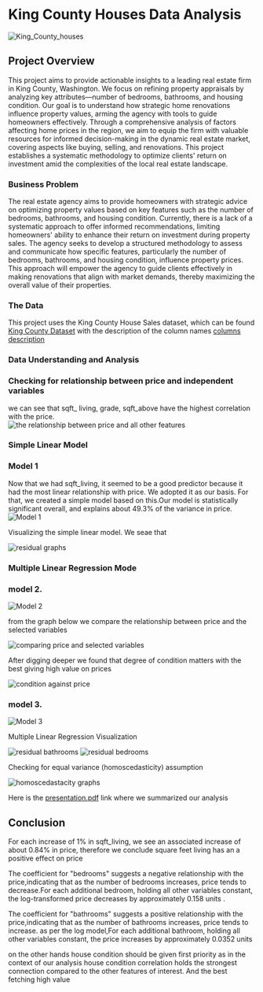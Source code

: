 # King County Houses Data Analysis 

![King_County_houses](https://github.com/eamboga/dsc-phase-2-project-v2-3/blob/main/images/imagereader.jpg)



## Project Overview

This project aims to provide actionable insights to a leading real estate firm in King County, Washington. We focus on refining property appraisals by analyzing key attributes—number of bedrooms, bathrooms, and housing condition. Our goal is to understand how strategic home renovations influence property values, arming the agency with tools to guide homeowners effectively. Through a comprehensive analysis of factors affecting home prices in the region, we aim to equip the firm with valuable resources for informed decision-making in the dynamic real estate market, covering aspects like buying, selling, and renovations. This project establishes a systematic methodology to optimize clients' return on investment amid the complexities of the local real estate landscape.

### Business Problem

The real estate agency aims to provide homeowners with strategic advice on optimizing property values based on key features such as the number of bedrooms, bathrooms, and housing condition. Currently, there is a lack of a systematic approach to offer informed recommendations, limiting homeowners' ability to enhance their return on investment during property sales. The agency seeks to develop a structured methodology to assess and communicate how specific features, particularly the number of bedrooms, bathrooms, and housing condition, influence property prices. This approach will empower the agency to guide clients effectively in making renovations that align with market demands, thereby maximizing the overall value of their properties.

### The Data

This project uses the King County House Sales dataset, which can be found [King County Dataset](https://github.com/eamboga/dsc-phase-2-project-v2-3/blob/main/data/kc_house_data.csv) with the description of the column names [columns description](https://github.com/eamboga/dsc-phase-2-project-v2-3/blob/main/data/column_names.md)

### Data Understanding and Analysis 
### Checking for relationship between price and independent variables
we can see that sqft_ living, grade, sqft_above have the highest correlation with the price.  
![the relationship between price and all other features](https://github.com/eamboga/dsc-phase-2-project-v2-3/blob/main/images/data_.jpg)
### Simple Linear Model
### Model 1
Now that we had sqft_living, it seemed to be a good predictor because it had the most linear relationship with price. We adopted it as our basis. For that, we created a simple model based on this.Our model is statistically significant overall, and explains about 49.3% of the variance in price.
![Model 1](https://github.com/eamboga/dsc-phase-2-project-v2-3/blob/main/images/simple_model.jpg)

Visualizing the simple linear model. We seae that 

![residual graphs](https://github.com/eamboga/dsc-phase-2-project-v2-3/blob/main/images/base_line_living.jpg)
### Multiple Linear Regression Mode
### model 2.
![Model 2](https://github.com/eamboga/dsc-phase-2-project-v2-3/blob/main/images/reg_mod2.jpg)

from the graph below we compare the relationship between price and the selected variables 

![comparing price and selected variables](https://github.com/eamboga/dsc-phase-2-project-v2-3/blob/main/images/house_vs_interest.jpg)

After digging deeper we found that degree of condition matters with the best giving high value on prices 

![condition against price](https://github.com/eamboga/dsc-phase-2-project-v2-3/blob/main/images/House_condition.jpg)

### model 3.
![Model 3](https://github.com/eamboga/dsc-phase-2-project-v2-3/blob/main/images/log_model3.jpg)

Multiple Linear Regression Visualization

![residual bathrooms](https://github.com/eamboga/dsc-phase-2-project-v2-3/blob/main/images/log_reg_mod.jpg)
![residual bedrooms](https://github.com/eamboga/dsc-phase-2-project-v2-3/blob/main/images/log_reg2.jpg)

Checking for equal variance (homoscedasticity) assumption

![homoscedastacity graphs ](https://github.com/eamboga/dsc-phase-2-project-v2-3/blob/main/images/Homosc.jpg)

Here is the [presentation.pdf](https://github.com/eamboga/dsc-phase-2-project-v2-3/blob/main/King_County_House_presentation.pdf) link where we summarized our analysis 

 ## Conclusion 
 
 For each increase of 1% in sqft_living, we see an associated increase of about 0.84% in price, therefore we conclude square feet living has an a positive effect on price

The coefficient for "bedrooms" suggests a negative relationship with the price,indicating that as the number of bedrooms increases, price tends to decrease.For each additional bedroom, holding all other variables constant, the log-transformed price decreases by approximately 0.158 units .

The coefficient for "bathrooms" suggests a positive relationship with the price,indicating that as the number of bathrooms increases, price tends to increase. as per the log model,For each additional bathroom, holding all other variables constant, the price increases by approximately 0.0352 units

on the other hands house condition should be given first priority as in the context of our analysis house condition correlation holds the strongest connection compared to the other features of interest. And the best fetching high value


